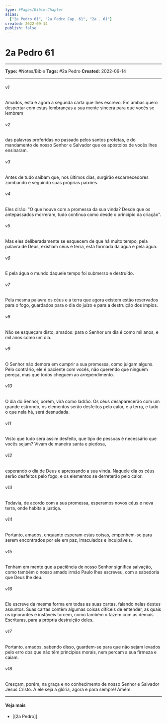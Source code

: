 ```yaml
---
type: #Pages/Bible-Chapter
alias:
  ["2a Pedro 61", "2a Pedro Cap. 61", "2a . 61"]
created: 2022-09-14
publish: false
---
```


# 2a Pedro 61

---

**Type:** #Notes/Bible
**Tags:** #2a Pedro
**Created:** 2022-09-14

---

###### v1
Amados, esta é agora a segunda carta que lhes escrevo. Em ambas quero despertar com estas lembranças a sua mente sincera para que vocês se lembrem
###### v2
das palavras proferidas no passado pelos santos profetas, e do mandamento de nosso Senhor e Salvador que os apóstolos de vocês lhes ensinaram.
###### v3
Antes de tudo saibam que, nos últimos dias, surgirão escarnecedores zombando e seguindo suas próprias paixões.
###### v4
Eles dirão: "O que houve com a promessa da sua vinda? Desde que os antepassados morreram, tudo continua como desde o princípio da criação".
###### v5
Mas eles deliberadamente se esquecem de que há muito tempo, pela palavra de Deus, existiam céus e terra, esta formada da água e pela água.
###### v6
E pela água o mundo daquele tempo foi submerso e destruído.
###### v7
Pela mesma palavra os céus e a terra que agora existem estão reservados para o fogo, guardados para o dia do juízo e para a destruição dos ímpios.
###### v8
Não se esqueçam disto, amados: para o Senhor um dia é como mil anos, e mil anos como um dia.
###### v9
O Senhor não demora em cumprir a sua promessa, como julgam alguns. Pelo contrário, ele é paciente com vocês, não querendo que ninguém pereça, mas que todos cheguem ao arrependimento.
###### v10
O dia do Senhor, porém, virá como ladrão. Os céus desaparecerão com um grande estrondo, os elementos serão desfeitos pelo calor, e a terra, e tudo o que nela há, será desnudada.
###### v11
Visto que tudo será assim desfeito, que tipo de pessoas é necessário que vocês sejam? Vivam de maneira santa e piedosa,
###### v12
esperando o dia de Deus e apressando a sua vinda. Naquele dia os céus serão desfeitos pelo fogo, e os elementos se derreterão pelo calor.
###### v13
Todavia, de acordo com a sua promessa, esperamos novos céus e nova terra, onde habita a justiça.
###### v14
Portanto, amados, enquanto esperam estas coisas, empenhem-se para serem encontrados por ele em paz, imaculados e inculpáveis.
###### v15
Tenham em mente que a paciência de nosso Senhor significa salvação, como também o nosso amado irmão Paulo lhes escreveu, com a sabedoria que Deus lhe deu.
###### v16
Ele escreve da mesma forma em todas as suas cartas, falando nelas destes assuntos. Suas cartas contêm algumas coisas difíceis de entender, as quais os ignorantes e instáveis torcem, como também o fazem com as demais Escrituras, para a própria destruição deles.
###### v17
Portanto, amados, sabendo disso, guardem-se para que não sejam levados pelo erro dos que não têm princípios morais, nem percam a sua firmeza e caiam.
###### v18
Cresçam, porém, na graça e no conhecimento de nosso Senhor e Salvador Jesus Cristo. A ele seja a glória, agora e para sempre! Amém.


---

#### Veja mais

- [[2a Pedro]]
